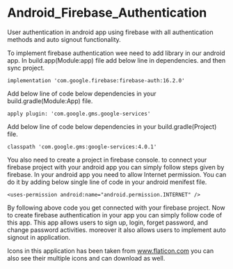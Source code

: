 # Android_Firebase_Authentication
User authentication in android app using firebase with all authentication methods and auto signout functionality.

To implement firebase authentication wee need to add library in our android app. In build.app(Module:app) file add below line in dependencies.
and then sync project.
```
implementation 'com.google.firebase:firebase-auth:16.2.0'
```
Add below line of code below dependencies in your build.gradle(Module:App) file.
```
apply plugin: 'com.google.gms.google-services'
```

Add below line of code below dependencies in your build.gradle(Project) file.
```
classpath 'com.google.gms:google-services:4.0.1'
```

You also need to create a project in firebase console. to connect your firebase project with your android app you can simply follow steps given by firebase.
In your android app you need to allow Internet permission. You can do it by adding below single line of code in your android menifest file.
```
<uses-permission android:name="android.permission.INTERNET" />
```

By following above code you get connected with your firebase project. Now to create firebase authentication in your app you can simply follow code of this app.
This app allows users to sign up, login, forget password, and change password activities. moreover it also allows users to implement auto signout in application.


Icons in this application has been taken from www.flaticon.com you can also see their multiple icons and can download as well.
